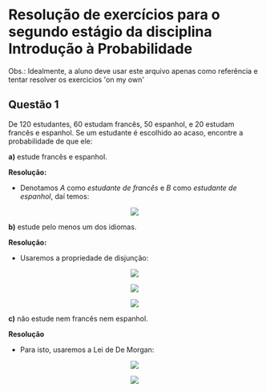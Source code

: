# Resolução de exercícios para o segundo estágio da disciplina Introdução à Probabilidade
Obs.: Idealmente, a aluno deve usar este arquivo apenas como referência e tentar resolver os exercicios 'on my own'

## Questão 1
De 120 estudantes, 60 estudam francês, 50 espanhol, e 20 estudam francês e espanhol. Se um estudante é escolhido ao acaso, encontre a probabilidade de que ele:

**a)** estude francês e espanhol.

**Resolução:**

  - Denotamos *A* como *estudante de francês* e *B* como *estudante de espanhol*, daí temos:
 <p align="center"> 
  <img src="http://latex.codecogs.com/gif.latex?%5Cfn_cm%20%5Csmall%20P%28A%5Ccap%20B%29%20%3D%20%5Cfrac%7B20%7D%7B120%7D%20%3D%20%5Cfrac%7B1%7D%7B6%7D">
</p>

**b)** estude pelo menos um dos idiomas.

**Resolução:**

  - Usaremos a propriedade de disjunção:
   <p align="center"> 
  <img src="http://latex.codecogs.com/gif.latex?%5Cfn_cm%20%5Csmall%20P%28A%5Ccup%20B%20%29%20%3D%20P%28A%29%20&plus;P%28B%29%20-%20P%28A%5Ccap%20B%29">
</p>
  <p align="center"> 
  <img src="http://latex.codecogs.com/gif.latex?%5Cfn_cm%20%5Csmall%20P%28A%5Ccup%20B%20%29%20%3D%20%5Cfrac%7B60%7D%7B120%7D%20&plus;%20%5Cfrac%7B50%7D%7B120%7D-%20%5Cfrac%7B1%7D%7B6%7D">
</p>
  <p align="center"> 
  <img src="http://latex.codecogs.com/gif.latex?%5Cfn_cm%20%5Csmall%20P%28A%5Ccup%20B%20%29%20%3D%20%5Cfrac%7B3%7D%7B4%7D">
</p>

**c)** não estude nem francês nem espanhol.

**Resolução** 
  
  - Para isto, usaremos a Lei de De Morgan:
   <p align="center"> 
  <img src="http://latex.codecogs.com/gif.latex?%5Cfn_cm%20%5Csmall%20P%28%5Cbar%7BA%7D%5Ccap%20%5Cbar%7BB%7D%29%20%3D%20P%5Coverline%7B%28A%5Ccup%20B%29%7D">
</p>
  <p align="center"> 
  <img src="http://latex.codecogs.com/gif.latex?%5Cfn_cm%20%5Csmall%20P%5Coverline%7B%28A%5Ccup%20B%29%7D%20%3D%201%20-%20P%28A%5Ccup%20B%29%20%3D%20%5Cfrac%7B1%7D%7B4%7D">
</p>
